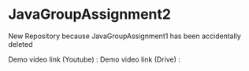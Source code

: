 # JavaGroupAssignment2
New Repository because JavaGroupAssignment1 has been accidentally deleted

Demo video link (Youtube) :
Demo video link (Drive) : 
